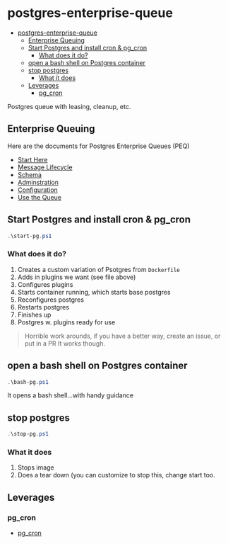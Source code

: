 # postgres-enterprise-queue

- [postgres-enterprise-queue](#postgres-enterprise-queue)
  - [Enterprise Queuing](#enterprise-queuing)
  - [Start Postgres and install cron \& pg\_cron](#start-postgres-and-install-cron--pg_cron)
    - [What does it do?](#what-does-it-do)
  - [open a bash shell on Postgres container](#open-a-bash-shell-on-postgres-container)
  - [stop postgres](#stop-postgres)
    - [What it does](#what-it-does)
  - [Leverages](#leverages)
    - [pg\_cron](#pg_cron)

Postgres queue with leasing, cleanup, etc.

## Enterprise Queuing

Here are the documents for Postgres Enterprise Queues (PEQ)

- [Start Here](./doc/README.md)
- [Message Lifecycle](./doc/MESSAGE_LIFECYCLE.md)
- [Schema](./doc/SCHEMA.md)
- [Adminstration](./doc/PEQ_ADMIN.md)
- [Configuration](./doc/CONFIG.md)
- [Use the Queue](./doc/USE_QUEUE.md)

## Start Postgres and install cron & pg_cron

```powershell
.\start-pg.ps1
```

### What does it do?

1. Creates a custom variation of Psotgres from `Dockerfile`
2. Adds in plugins we want (see file above)
3. Configures plugins
4. Starts container running, which starts base postgres
5. Reconfigures postgres
6. Restarts postgres
7. Finishes up
8. Postgres w. plugins ready for use

> Horrible work arounds, if you have a better way, create an issue, or put in a PR
> It works though.

## open a bash shell on Postgres container

```powershell
.\bash-pg.ps1
```

It opens a bash shell...with handy guidance

## stop postgres

```powershell
.\stop-pg.ps1
```

### What it does

1. Stops image
2. Does a tear down (you can customize to stop this, change start too.

## Leverages

### pg_cron

- [pg_cron](https://github.com/citusdata/pg_cron)
